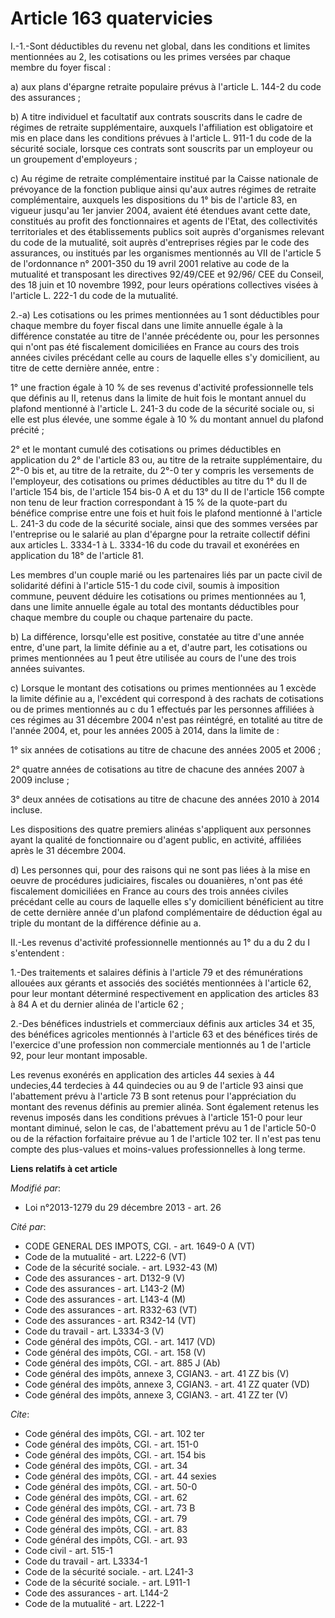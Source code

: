 # Article 163 quatervicies

I.-1.-Sont déductibles du revenu net global, dans les conditions et limites mentionnées au 2, les cotisations ou les primes
versées par chaque membre du foyer fiscal :

a) aux plans d'épargne retraite populaire prévus à l'article L. 144-2 du code des assurances ; 

b) A titre individuel et facultatif aux contrats souscrits dans le cadre de régimes de retraite supplémentaire, auxquels
l'affiliation est obligatoire et mis en place dans les conditions prévues à l'article L. 911-1 du code de la sécurité
sociale, lorsque ces contrats sont souscrits par un employeur ou un groupement d'employeurs ;

c) Au régime de retraite complémentaire institué par la Caisse nationale de prévoyance de la fonction publique ainsi qu'aux
autres régimes de retraite complémentaire, auxquels les dispositions du 1° bis de l'article 83, en vigueur jusqu'au 1er
janvier 2004, avaient été étendues avant cette date, constitués au profit des fonctionnaires et agents de l'Etat, des
collectivités territoriales et des établissements publics soit auprès d'organismes relevant du code de la mutualité, soit
auprès d'entreprises régies par le code des assurances, ou institués par les organismes mentionnés au VII de l'article 5 de
l'ordonnance n° 2001-350 du 19 avril 2001 relative au code de la mutualité et transposant les directives 92/49/CEE et 92/96/
CEE du Conseil, des 18 juin et 10 novembre 1992, pour leurs opérations collectives visées à l'article L. 222-1 du code de la
mutualité.

2.-a) Les cotisations ou les primes mentionnées au 1 sont déductibles pour chaque membre du foyer fiscal dans une limite
annuelle égale à la différence constatée au titre de l'année précédente ou, pour les personnes qui n'ont pas été fiscalement
domiciliées en France au cours des trois années civiles précédant celle au cours de laquelle elles s'y domicilient, au titre
de cette dernière année, entre :

1° une fraction égale à 10 % de ses revenus d'activité professionnelle tels que définis au II, retenus dans la limite de huit
fois le montant annuel du plafond mentionné à l'article L. 241-3 du code de la sécurité sociale ou, si elle est plus élevée,
une somme égale à 10 % du montant annuel du plafond précité ;

2° et le montant cumulé des cotisations ou primes déductibles en application du 2° de l'article 83 ou, au titre de la
retraite supplémentaire, du 2°-0 bis et, au titre de la retraite, du 2°-0 ter y compris les versements de l'employeur, des
cotisations ou primes déductibles au titre du 1° du II de l'article 154 bis, de l'article 154 bis-0 A et du 13° du II de
l'article 156 compte non tenu de leur fraction correspondant à 15 % de la quote-part du bénéfice comprise entre une fois et
huit fois le plafond mentionné à l'article L. 241-3 du code de la sécurité sociale, ainsi que des sommes versées par
l'entreprise ou le salarié au plan d'épargne pour la retraite collectif défini aux articles L. 3334-1 à L. 3334-16 du code du
travail et exonérées en application du 18° de l'article 81.

Les membres d'un couple marié ou les partenaires liés par un pacte civil de solidarité défini à l'article 515-1 du code
civil, soumis à imposition commune, peuvent déduire les cotisations ou primes mentionnées au 1, dans une limite annuelle
égale au total des montants déductibles pour chaque membre du couple ou chaque partenaire du pacte.

b) La différence, lorsqu'elle est positive, constatée au titre d'une année entre, d'une part, la limite définie au a et,
d'autre part, les cotisations ou primes mentionnées au 1 peut être utilisée au cours de l'une des trois années suivantes.

c) Lorsque le montant des cotisations ou primes mentionnées au 1 excède la limite définie au a, l'excédent qui correspond à
des rachats de cotisations ou de primes mentionnés au c du 1 effectués par les personnes affiliées à ces régimes au 31
décembre 2004 n'est pas réintégré, en totalité au titre de l'année 2004, et, pour les années 2005 à 2014, dans la limite de :

1° six années de cotisations au titre de chacune des années 2005 et 2006 ;

2° quatre années de cotisations au titre de chacune des années 2007 à 2009 incluse ;

3° deux années de cotisations au titre de chacune des années 2010 à 2014 incluse.

Les dispositions des quatre premiers alinéas s'appliquent aux personnes ayant la qualité de fonctionnaire ou d'agent public,
en activité, affiliées après le 31 décembre 2004.

d) Les personnes qui, pour des raisons qui ne sont pas liées à la mise en oeuvre de procédures judiciaires, fiscales ou
douanières, n'ont pas été fiscalement domiciliées en France au cours des trois années civiles précédant celle au cours de
laquelle elles s'y domicilient bénéficient au titre de cette dernière année d'un plafond complémentaire de déduction égal au
triple du montant de la différence définie au a.

II.-Les revenus d'activité professionnelle mentionnés au 1° du a du 2 du I s'entendent :

1.-Des traitements et salaires définis à l'article 79 et des rémunérations allouées aux gérants et associés des sociétés
mentionnées à l'article 62, pour leur montant déterminé respectivement en application des articles 83 à 84 A et du dernier
alinéa de l'article 62 ;

2.-Des bénéfices industriels et commerciaux définis aux articles 34 et 35, des bénéfices agricoles mentionnés à l'article 63
et des bénéfices tirés de l'exercice d'une profession non commerciale mentionnés au 1 de l'article 92, pour leur montant
imposable.

Les revenus exonérés en application des articles 44 sexies à 44 undecies,44 terdecies à 44 quindecies ou au 9 de l'article 93
ainsi que l'abattement prévu à l'article 73 B sont retenus pour l'appréciation du montant des revenus définis au premier
alinéa. Sont également retenus les revenus imposés dans les conditions prévues à l'article 151-0 pour leur montant diminué,
selon le cas, de l'abattement prévu au 1 de l'article 50-0 ou de la réfaction forfaitaire prévue au 1 de l'article 102 ter.
Il n'est pas tenu compte des plus-values et moins-values professionnelles à long terme.

**Liens relatifs à cet article**

_Modifié par_:

  - Loi n°2013-1279 du 29 décembre 2013 - art. 26

_Cité par_:

  - CODE GENERAL DES IMPOTS, CGI. - art. 1649-0 A (VT)
  - Code de la mutualité - art. L222-6 (VT)
  - Code de la sécurité sociale. - art. L932-43 (M)
  - Code des assurances - art. D132-9 (V)
  - Code des assurances - art. L143-2 (M)
  - Code des assurances - art. L143-4 (M)
  - Code des assurances - art. R332-63 (VT)
  - Code des assurances - art. R342-14 (VT)
  - Code du travail - art. L3334-3 (V)
  - Code général des impôts, CGI. - art. 1417 (VD)
  - Code général des impôts, CGI. - art. 158 (V)
  - Code général des impôts, CGI. - art. 885 J (Ab)
  - Code général des impôts, annexe 3, CGIAN3. - art. 41 ZZ bis (V)
  - Code général des impôts, annexe 3, CGIAN3. - art. 41 ZZ quater (VD)
  - Code général des impôts, annexe 3, CGIAN3. - art. 41 ZZ ter (V)

_Cite_:

  - Code général des impôts, CGI. - art. 102 ter
  - Code général des impôts, CGI. - art. 151-0
  - Code général des impôts, CGI. - art. 154 bis
  - Code général des impôts, CGI. - art. 34
  - Code général des impôts, CGI. - art. 44 sexies
  - Code général des impôts, CGI. - art. 50-0
  - Code général des impôts, CGI. - art. 62
  - Code général des impôts, CGI. - art. 73 B
  - Code général des impôts, CGI. - art. 79
  - Code général des impôts, CGI. - art. 83
  - Code général des impôts, CGI. - art. 93
  - Code civil - art. 515-1
  - Code du travail - art. L3334-1
  - Code de la sécurité sociale. - art. L241-3
  - Code de la sécurité sociale. - art. L911-1
  - Code des assurances - art. L144-2
  - Code de la mutualité - art. L222-1
